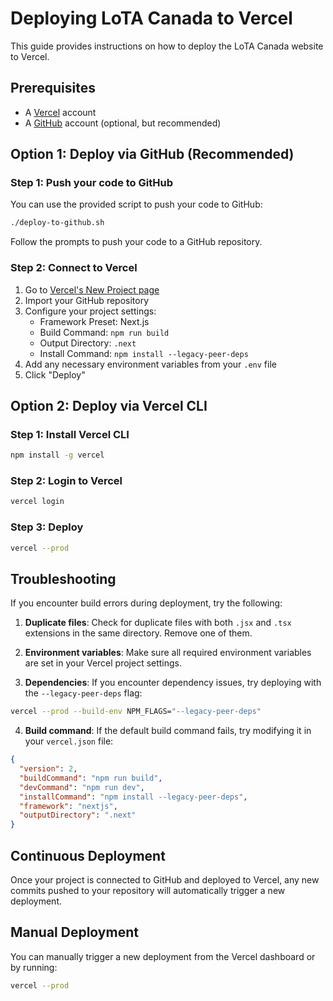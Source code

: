 # Deploying LoTA Canada to Vercel

This guide provides instructions on how to deploy the LoTA Canada website to Vercel.

## Prerequisites

- A [Vercel](https://vercel.com) account
- A [GitHub](https://github.com) account (optional, but recommended)

## Option 1: Deploy via GitHub (Recommended)

### Step 1: Push your code to GitHub

You can use the provided script to push your code to GitHub:

```bash
./deploy-to-github.sh
```

Follow the prompts to push your code to a GitHub repository.

### Step 2: Connect to Vercel

1. Go to [Vercel's New Project page](https://vercel.com/new)
2. Import your GitHub repository
3. Configure your project settings:
   - Framework Preset: Next.js
   - Build Command: `npm run build`
   - Output Directory: `.next`
   - Install Command: `npm install --legacy-peer-deps`
4. Add any necessary environment variables from your `.env` file
5. Click "Deploy"

## Option 2: Deploy via Vercel CLI

### Step 1: Install Vercel CLI

```bash
npm install -g vercel
```

### Step 2: Login to Vercel

```bash
vercel login
```

### Step 3: Deploy

```bash
vercel --prod
```

## Troubleshooting

If you encounter build errors during deployment, try the following:

1. **Duplicate files**: Check for duplicate files with both `.jsx` and `.tsx` extensions in the same directory. Remove one of them.

2. **Environment variables**: Make sure all required environment variables are set in your Vercel project settings.

3. **Dependencies**: If you encounter dependency issues, try deploying with the `--legacy-peer-deps` flag:

```bash
vercel --prod --build-env NPM_FLAGS="--legacy-peer-deps"
```

4. **Build command**: If the default build command fails, try modifying it in your `vercel.json` file:

```json
{
  "version": 2,
  "buildCommand": "npm run build",
  "devCommand": "npm run dev",
  "installCommand": "npm install --legacy-peer-deps",
  "framework": "nextjs",
  "outputDirectory": ".next"
}
```

## Continuous Deployment

Once your project is connected to GitHub and deployed to Vercel, any new commits pushed to your repository will automatically trigger a new deployment.

## Manual Deployment

You can manually trigger a new deployment from the Vercel dashboard or by running:

```bash
vercel --prod
``` 